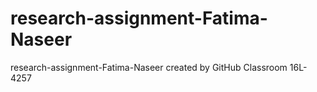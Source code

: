 # research-assignment-Fatima-Naseer
research-assignment-Fatima-Naseer created by GitHub Classroom
16L-4257
